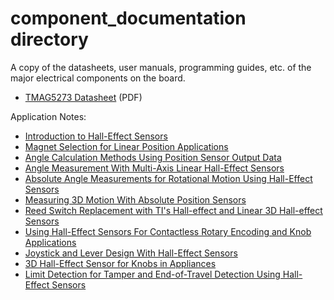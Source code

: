 component_documentation directory
====================

A copy of the datasheets, user manuals, programming guides, etc. of the major electrical components on the board.

* [TMAG5273 Datasheet](tmag5273.pdf) (PDF)

Application Notes:

* [Introduction to Hall-Effect Sensors](slyt824a.pdf)
* [Magnet Selection for Linear Position Applications](slya059a.pdf)
* [Angle Calculation Methods Using Position Sensor Output Data](slya069a.pdf)
* [Angle Measurement With Multi-Axis Linear Hall-Effect Sensors](sbaa463a.pdf)
* [Absolute Angle Measurements for Rotational Motion Using Hall-Effect Sensors](sbaa503a.pdf)
* [Measuring 3D Motion With Absolute Position Sensors](sbaa512a.pdf)
* [Reed Switch Replacement with TI's Hall-effect and Linear 3D Hall-effect Sensors](sbaa510.pdf)
* [Using Hall-Effect Sensors For Contactless Rotary Encoding and Knob Applications](slya063a.pdf)
* [Joystick and Lever Design With Hall-Effect Sensors](slyu064.pdf)
* [3D Hall-Effect Sensor for Knobs in Appliances](slya080.pdf)
* [Limit Detection for Tamper and End-of-Travel Detection Using Hall-Effect Sensors](sboa514a.pdf)
